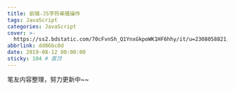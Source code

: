 ```yaml
---
title: 前端-JS字符串骚操作
tags: JavaScript
categories: JavaScript
cover: >-
  https://ss2.bdstatic.com/70cFvnSh_Q1YnxGkpoWK1HF6hhy/it/u=2308058821,195757033&fm=26&gp=0.jpg
abbrlink: dd86bc0d
date: 2019-08-12 00:00:00
sticky: 104 # 置顶
---
```


笔友内容整理，努力更新中~~
